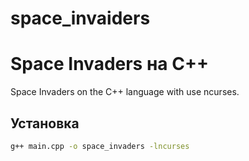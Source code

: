 # space_invaiders 
# Space Invaders на C++

Space Invaders on the C++ language with use ncurses.

## Установка
```bash
g++ main.cpp -o space_invaders -lncurses
